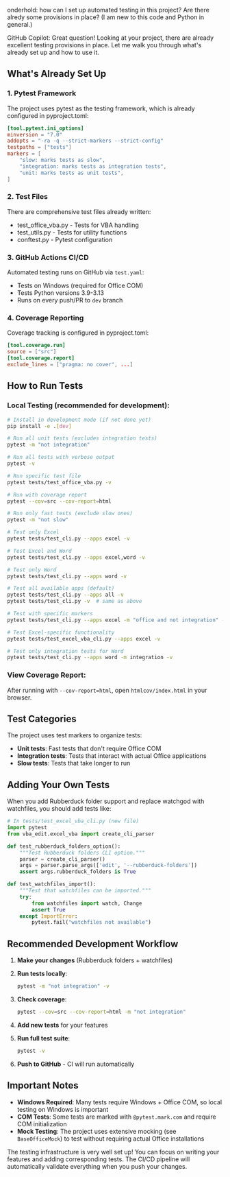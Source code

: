 
onderhold: how can I set up automated testing in this project? Are there alredy some provisions in place? (I am new to this code and Python in general.)

GitHub Copilot: Great question! Looking at your project, there are already excellent testing provisions in place. Let me walk you through what's already set up and how to use it.

## What's Already Set Up

### 1. **Pytest Framework**
The project uses pytest as the testing framework, which is already configured in pyproject.toml:

```toml
[tool.pytest.ini_options]
minversion = "7.0"
addopts = "-ra -q --strict-markers --strict-config"
testpaths = ["tests"]
markers = [
    "slow: marks tests as slow",
    "integration: marks tests as integration tests", 
    "unit: marks tests as unit tests",
]
```

### 2. **Test Files**
There are comprehensive test files already written:
- test_office_vba.py - Tests for VBA handling
- test_utils.py - Tests for utility functions
- conftest.py - Pytest configuration

### 3. **GitHub Actions CI/CD**
Automated testing runs on GitHub via `test.yaml`:
- Tests on Windows (required for Office COM)
- Tests Python versions 3.9-3.13
- Runs on every push/PR to `dev` branch

### 4. **Coverage Reporting**
Coverage tracking is configured in pyproject.toml:

```toml
[tool.coverage.run]
source = ["src"]
[tool.coverage.report]
exclude_lines = ["pragma: no cover", ...]
```

## How to Run Tests

### **Local Testing** (recommended for development):

```bash
# Install in development mode (if not done yet)
pip install -e .[dev]

# Run all unit tests (excludes integration tests)
pytest -m "not integration"

# Run all tests with verbose output
pytest -v

# Run specific test file
pytest tests/test_office_vba.py -v

# Run with coverage report
pytest --cov=src --cov-report=html

# Run only fast tests (exclude slow ones)
pytest -m "not slow"

# Test only Excel
pytest tests/test_cli.py --apps excel -v

# Test Excel and Word
pytest tests/test_cli.py --apps excel,word -v

# Test only Word
pytest tests/test_cli.py --apps word -v

# Test all available apps (default)
pytest tests/test_cli.py --apps all -v
pytest tests/test_cli.py -v  # same as above

# Test with specific markers
pytest tests/test_cli.py --apps excel -m "office and not integration" -v

# Test Excel-specific functionality
pytest tests/test_excel_vba_cli.py --apps excel -v

# Test only integration tests for Word
pytest tests/test_cli.py --apps word -m integration -v
```

### **View Coverage Report**:
After running with `--cov-report=html`, open `htmlcov/index.html` in your browser.

## Test Categories

The project uses test markers to organize tests:

- **Unit tests**: Fast tests that don't require Office COM
- **Integration tests**: Tests that interact with actual Office applications
- **Slow tests**: Tests that take longer to run

## Adding Your Own Tests

When you add Rubberduck folder support and replace watchgod with watchfiles, you should add tests like:

````python
# In tests/test_excel_vba_cli.py (new file)
import pytest
from vba_edit.excel_vba import create_cli_parser

def test_rubberduck_folders_option():
    """Test Rubberduck folders CLI option."""
    parser = create_cli_parser()
    args = parser.parse_args(['edit', '--rubberduck-folders'])
    assert args.rubberduck_folders is True

def test_watchfiles_import():
    """Test that watchfiles can be imported."""
    try:
        from watchfiles import watch, Change
        assert True
    except ImportError:
        pytest.fail("watchfiles not available")
````

## Recommended Development Workflow

1. **Make your changes** (Rubberduck folders + watchfiles)

2. **Run tests locally**:
   ```bash
   pytest -m "not integration" -v
   ```

3. **Check coverage**:
   ```bash
   pytest --cov=src --cov-report=html -m "not integration"
   ```

4. **Add new tests** for your features

5. **Run full test suite**:
   ```bash
   pytest -v
   ```

6. **Push to GitHub** - CI will run automatically

## Important Notes

- **Windows Required**: Many tests require Windows + Office COM, so local testing on Windows is important
- **COM Tests**: Some tests are marked with `@pytest.mark.com` and require COM initialization
- **Mock Testing**: The project uses extensive mocking (see `BaseOfficeMock`) to test without requiring actual Office installations

The testing infrastructure is very well set up! You can focus on writing your features and adding corresponding tests. The CI/CD pipeline will automatically validate everything when you push your changes.